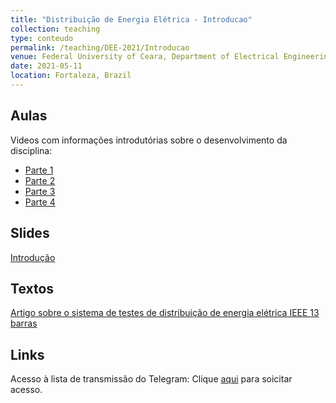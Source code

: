 ```yaml
---
title: "Distribuição de Energia Elétrica - Introducao"
collection: teaching
type: conteudo
permalink: /teaching/DEE-2021/Introducao
venue: Federal University of Ceara, Department of Electrical Engineering
date: 2021-05-11
location: Fortaleza, Brazil
---
```


## Aulas

Videos com informações introdutórias sobre o desenvolvimento da disciplina:
- [Parte 1](https://drive.google.com/file/d/1co-rdBpC2EYU85x62At6OBHjRjlCbjIB/view?usp=drivesdk)
- [Parte 2](https://drive.google.com/file/d/1VxZsVYCfD_TWbppJRSO1wQKaihsgW-4o/view?usp=drivesdk)
- [Parte 3](https://drive.google.com/file/d/1rpqJvAoBJqGwoYCAQgXtCdBtwYQpeHEi/view?usp=drivesdk)
- [Parte 4](https://drive.google.com/file/d/12J2-I_TQwJ97CD7ncj4lt1DpTrIGToRJ/view?usp=drivesdk)

## Slides

[Introdução](https://github.com/lucassm/lucassm.github.io/raw/master/files/SDEE-2021/intro.pdf)

## Textos

[Artigo sobre o sistema de testes de distribuição de energia elétrica IEEE 13 barras](https://github.com/lucassm/lucassm.github.io/raw/master/files/SDEE-2021/testfeeders.pdf)

## Links

Acesso à lista de transmissão do Telegram: Clique [aqui](https://t.me/joinchat/ssPExuuTY9JjODQx) para soicitar acesso.

